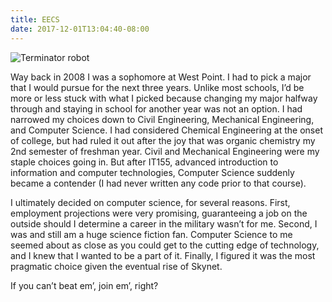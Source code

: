 ```yaml
---
title: EECS
date: 2017-12-01T13:04:40-08:00
---
```

![Terminator robot](/img/blog/terminator.jpg)

 Way back in 2008 I was a sophomore at West Point.  I had to pick a major that I would pursue for the next three years. Unlike most schools, I’d be more or less stuck with what I picked because changing my major halfway through and staying in school for another year was not an option. I had narrowed my choices down to Civil Engineering, Mechanical Engineering, and Computer Science.  I had considered Chemical Engineering at the onset of college, but had ruled it out after the joy that was organic chemistry my 2nd semester of freshman year.  Civil and Mechanical Engineering were my staple choices going in.  But after IT155, advanced introduction to information and computer technologies, Computer Science suddenly became a contender (I had never written any code prior to that course).

I ultimately decided on computer science, for several reasons.  First, employment projections were very promising, guaranteeing a job on the outside should I determine a career in the military wasn’t for me.  Second, I was and still am a huge science fiction fan.  Computer Science to me seemed about as close as you could get to the cutting edge of technology, and I knew that I wanted to be a part of it.  Finally, I figured it was the most pragmatic choice given the eventual rise of Skynet. 

 If you can’t beat em’, join em’, right?
